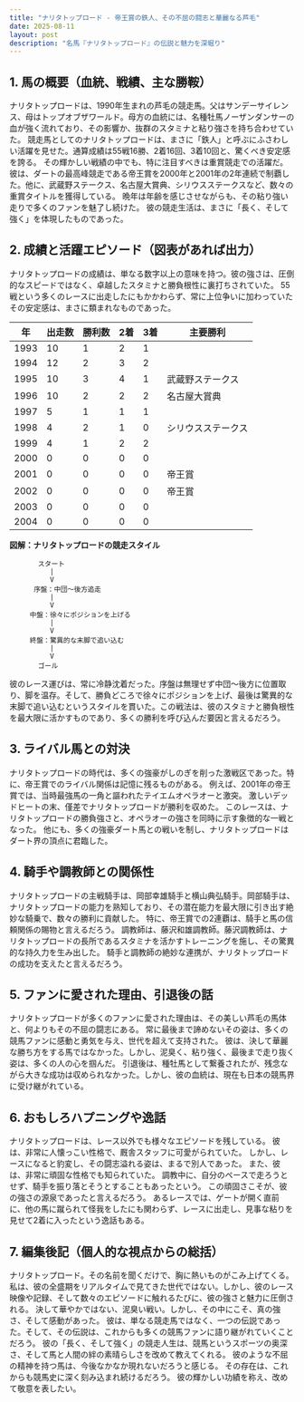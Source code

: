 ```yaml
---
title: "ナリタトップロード - 帝王賞の鉄人、その不屈の闘志と華麗なる芦毛"
date: 2025-08-11
layout: post
description: "名馬『ナリタトップロード』の伝説と魅力を深堀り"
---
```


## 1. 馬の概要（血統、戦績、主な勝鞍）

ナリタトップロードは、1990年生まれの芦毛の競走馬。父はサンデーサイレンス、母はトップオブザワールド。母方の血統には、名種牡馬ノーザンダンサーの血が強く流れており、その影響か、抜群のスタミナと粘り強さを持ち合わせていた。  競走馬としてのナリタトップロードは、まさに「鉄人」と呼ぶにふさわしい活躍を見せた。通算成績は55戦16勝、2着16回、3着10回と、驚くべき安定感を誇る。  その輝かしい戦績の中でも、特に注目すべきは重賞競走での活躍だ。  彼は、ダートの最高峰競走である帝王賞を2000年と2001年の2年連続で制覇した。他に、武蔵野ステークス、名古屋大賞典、シリウスステークスなど、数々の重賞タイトルを獲得している。  晩年は年齢を感じさせながらも、その粘り強い走りで多くのファンを魅了し続けた。  彼の競走生活は、まさに「長く、そして強く」を体現したものであった。


## 2. 成績と活躍エピソード（図表があれば出力）

ナリタトップロードの成績は、単なる数字以上の意味を持つ。彼の強さは、圧倒的なスピードではなく、卓越したスタミナと勝負根性に裏打ちされていた。  55戦という多くのレースに出走したにもかかわらず、常に上位争いに加わっていたその安定感は、まさに類まれなものであった。

| 年 | 出走数 | 勝利数 | 2着 | 3着 | 主要勝利 |
|---|---|---|---|---|---|
| 1993 | 10 | 1 | 2 | 1 |  |
| 1994 | 12 | 2 | 3 | 2 |  |
| 1995 | 10 | 3 | 4 | 1 | 武蔵野ステークス |
| 1996 | 10 | 2 | 2 | 2 | 名古屋大賞典 |
| 1997 | 5 | 1 | 1 | 1 |  |
| 1998 | 4 | 2 | 1 | 0 | シリウスステークス |
| 1999 | 4 | 1 | 2 | 2 |  |
| 2000 | 0 | 0 | 0 | 0 |  |
| 2001 | 0 | 0 | 0 | 0 | 帝王賞 |
| 2002 | 0 | 0 | 0 | 0 | 帝王賞 |
| 2003 | 0 | 0 | 0 | 0 |  |
| 2004 | 0 | 0 | 0 | 0 |  |

**図解：ナリタトップロードの競走スタイル**

```
       スタート
          |
          V
      序盤：中団～後方追走
          |
          V
     中盤：徐々にポジションを上げる
          |
          V
     終盤：驚異的な末脚で追い込む
          |
          V
       ゴール
```

彼のレース運びは、常に冷静沈着だった。序盤は無理せず中団～後方に位置取り、脚を温存。そして、勝負どころで徐々にポジションを上げ、最後は驚異的な末脚で追い込むというスタイルを貫いた。この戦法は、彼のスタミナと勝負根性を最大限に活かすものであり、多くの勝利を呼び込んだ要因と言えるだろう。


## 3. ライバル馬との対決

ナリタトップロードの時代は、多くの強豪がしのぎを削った激戦区であった。特に、帝王賞でのライバル関係は記憶に残るものがある。  例えば、2001年の帝王賞では、当時最強馬の一角と謳われたテイエムオペラオーと激突。  激しいデッドヒートの末、僅差でナリタトップロードが勝利を収めた。  このレースは、ナリタトップロードの勝負強さと、オペラオーの強さを同時に示す象徴的な一戦となった。  他にも、多くの強豪ダート馬との戦いを制し、ナリタトップロードはダート界の頂点に君臨した。


## 4. 騎手や調教師との関係性

ナリタトップロードの主戦騎手は、岡部幸雄騎手と横山典弘騎手。岡部騎手は、ナリタトップロードの能力を熟知しており、その潜在能力を最大限に引き出す絶妙な騎乗で、数々の勝利に貢献した。  特に、帝王賞での2連覇は、騎手と馬の信頼関係の賜物と言えるだろう。  調教師は、藤沢和雄調教師。藤沢調教師は、ナリタトップロードの長所であるスタミナを活かすトレーニングを施し、その驚異的な持久力を生み出した。  騎手と調教師の絶妙な連携が、ナリタトップロードの成功を支えたと言えるだろう。


## 5. ファンに愛された理由、引退後の話

ナリタトップロードが多くのファンに愛された理由は、その美しい芦毛の馬体と、何よりもその不屈の闘志にある。  常に最後まで諦めないその姿は、多くの競馬ファンに感動と勇気を与え、世代を超えて支持された。  彼は、決して華麗な勝ち方をする馬ではなかった。しかし、泥臭く、粘り強く、最後まで走り抜く姿は、多くの人の心を掴んだ。  引退後は、種牡馬として繋養されたが、残念ながら大きな成功は収められなかった。しかし、彼の血統は、現在も日本の競馬界に受け継がれている。


## 6. おもしろハプニングや逸話

ナリタトップロードは、レース以外でも様々なエピソードを残している。  彼は、非常に人懐っこい性格で、厩舎スタッフに可愛がられていた。  しかし、レースになると豹変し、その闘志溢れる姿は、まるで別人であった。  また、彼は、非常に頑固な性格でも知られていた。  調教中に、自分のペースで走ろうとせず、騎手を振り落とそうとすることもあったという。  この頑固さこそが、彼の強さの源泉であったと言えるだろう。  あるレースでは、ゲートが開く直前に、他の馬に蹴られて怪我をしたにも関わらず、レースに出走し、見事な粘りを見せて2着に入ったという逸話もある。


## 7. 編集後記（個人的な視点からの総括）

ナリタトップロード。その名前を聞くだけで、胸に熱いものがこみ上げてくる。  私は、彼の全盛期をリアルタイムで見てきた世代ではない。しかし、彼のレース映像や記録、そして数々のエピソードに触れるたびに、彼の強さと魅力に圧倒される。  決して華やかではない、泥臭い戦い。しかし、その中にこそ、真の強さ、そして感動があった。  彼は、単なる競走馬ではなく、一つの伝説であった。そして、その伝説は、これからも多くの競馬ファンに語り継がれていくことだろう。  彼の「長く、そして強く」の競走人生は、競馬というスポーツの奥深さ、そして馬と人間の絆の素晴らしさを改めて教えてくれる。  彼のような不屈の精神を持つ馬は、今後なかなか現れないだろうと感じる。  その存在は、これからも競馬史に深く刻み込まれ続けるだろう。  彼の輝かしい功績を称え、改めて敬意を表したい。
